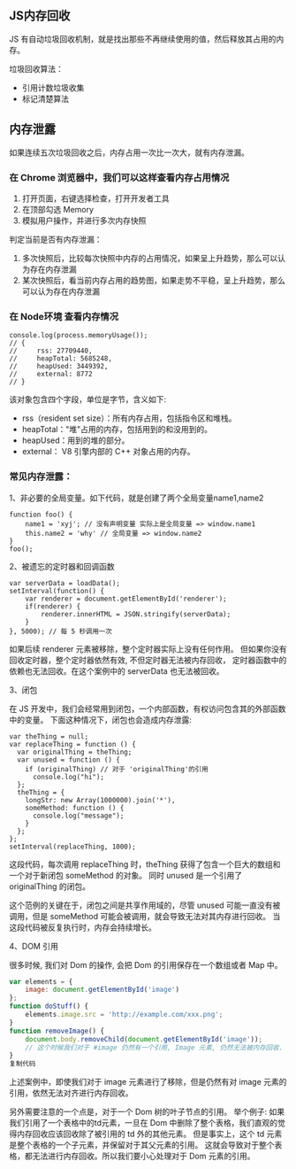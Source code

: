 ## JS内存回收

JS 有自动垃圾回收机制，就是找出那些不再继续使用的值，然后释放其占用的内存。

垃圾回收算法：

- 引用计数垃圾收集
- 标记清楚算法

## 内存泄露

如果连续五次垃圾回收之后，内存占用一次比一次大，就有内存泄漏。

### 在 Chrome 浏览器中，我们可以这样查看内存占用情况

1. 打开页面，右键选择检查，打开开发者工具
2. 在顶部勾选 Memory
3. 模拟用户操作，并进行多次内存快照

判定当前是否有内存泄漏：

1. 多次快照后，比较每次快照中内存的占用情况，如果呈上升趋势，那么可以认为存在内存泄漏
2. 某次快照后，看当前内存占用的趋势图，如果走势不平稳，呈上升趋势，那么可以认为存在内存泄漏

### 在 Node环境 查看内存情况

```
console.log(process.memoryUsage());
// { 
//     rss: 27709440,
//     heapTotal: 5685248,
//     heapUsed: 3449392,
//     external: 8772 
// }
```

该对象包含四个字段，单位是字节，含义如下:

- rss（resident set size）：所有内存占用，包括指令区和堆栈。
- heapTotal："堆"占用的内存，包括用到的和没用到的。
- heapUsed：用到的堆的部分。
- external： V8 引擎内部的 C++ 对象占用的内存。

### 常见内存泄露：

1、非必要的全局变量。如下代码，就是创建了两个全局变量name1,name2

```
function foo() {
    name1 = 'xyj'; // 没有声明变量 实际上是全局变量 => window.name1
    this.name2 = 'why' // 全局变量 => window.name2
}
foo();
```

2、被遗忘的定时器和回调函数

```
var serverData = loadData();
setInterval(function() {
    var renderer = document.getElementById('renderer');
    if(renderer) {
        renderer.innerHTML = JSON.stringify(serverData);
    }
}, 5000); // 每 5 秒调用一次
```

如果后续 renderer 元素被移除，整个定时器实际上没有任何作用。 但如果你没有回收定时器，整个定时器依然有效, 不但定时器无法被内存回收， 定时器函数中的依赖也无法回收。在这个案例中的 serverData 也无法被回收。

3、闭包

在 JS 开发中，我们会经常用到闭包，一个内部函数，有权访问包含其的外部函数中的变量。 下面这种情况下，闭包也会造成内存泄露:

```
var theThing = null;
var replaceThing = function () {
  var originalThing = theThing;
  var unused = function () {
    if (originalThing) // 对于 'originalThing'的引用
      console.log("hi");
  };
  theThing = {
    longStr: new Array(1000000).join('*'),
    someMethod: function () {
      console.log("message");
    }
  };
};
setInterval(replaceThing, 1000);
```

这段代码，每次调用 replaceThing 时，theThing 获得了包含一个巨大的数组和一个对于新闭包 someMethod 的对象。 同时 unused 是一个引用了 originalThing 的闭包。

这个范例的关键在于，闭包之间是共享作用域的，尽管 unused 可能一直没有被调用，但是 someMethod 可能会被调用，就会导致无法对其内存进行回收。 当这段代码被反复执行时，内存会持续增长。

4、DOM 引用

很多时候, 我们对 Dom 的操作, 会把 Dom 的引用保存在一个数组或者 Map 中。

```javascript
var elements = {
    image: document.getElementById('image')
};
function doStuff() {
    elements.image.src = 'http://example.com/xxx.png';
}
function removeImage() {
    document.body.removeChild(document.getElementById('image'));
    // 这个时候我们对于 #image 仍然有一个引用, Image 元素, 仍然无法被内存回收.
}
复制代码
```

上述案例中，即使我们对于 image 元素进行了移除，但是仍然有对 image 元素的引用，依然无法对齐进行内存回收。

另外需要注意的一个点是，对于一个 Dom 树的叶子节点的引用。 举个例子: 如果我们引用了一个表格中的td元素，一旦在 Dom 中删除了整个表格，我们直观的觉得内存回收应该回收除了被引用的 td 外的其他元素。 但是事实上，这个 td 元素是整个表格的一个子元素，并保留对于其父元素的引用。 这就会导致对于整个表格，都无法进行内存回收。所以我们要小心处理对于 Dom 元素的引用。